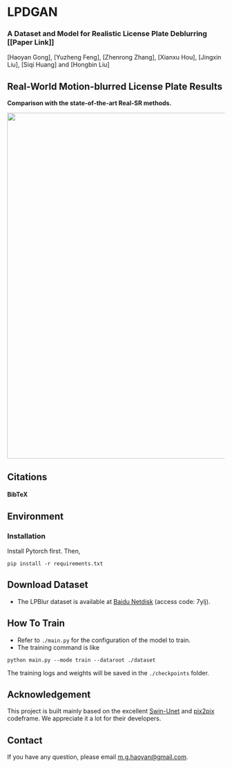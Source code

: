# LPDGAN


### A Dataset and Model for Realistic License Plate Deblurring [[Paper Link]]
[Haoyan Gong], [Yuzheng Feng], [Zhenrong Zhang], [Xianxu Hou], [Jingxin Liu], [Siqi Huang] and [Hongbin Liu]


## Real-World Motion-blurred License Plate Results

**Comparison with the state-of-the-art Real-SR methods.**

<img src="https://raw.githubusercontent.com/chxy95/HAT/master/figures/Comparison.png" width="800"/>


## Citations
#### BibTeX



## Environment


### Installation
Install Pytorch first.
Then,
```
pip install -r requirements.txt
```
 
## Download Dataset
- The LPBlur dataset is available at [Baidu Netdisk](https://pan.baidu.com/s/1RbffG9eCPDYEa-I96wFx-A) (access code: 7ylj).  


## How To Train
- Refer to `./main.py` for the configuration of the model to train.
- The training command is like
```
python main.py --mode train --dataroot ./dataset
```

The training logs and weights will be saved in the `./checkpoints` folder.

## Acknowledgement
This project is built mainly based on the excellent [Swin-Unet](https://github.com/HuCaoFighting/Swin-Unet) and [pix2pix](https://github.com/phillipi/pix2pix) codeframe. We appreciate it a lot for their developers.

## Contact
If you have any question, please email m.g.haoyan@gmail.com.



